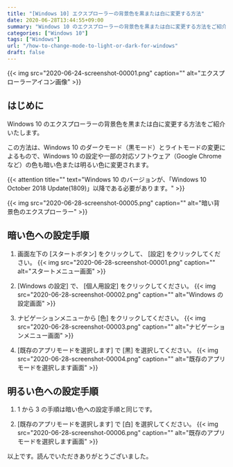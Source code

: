 ```yaml
---
title: "[Windows 10] エクスプローラーの背景色を黒または白に変更する方法"
date: 2020-06-28T13:44:55+09:00
summary: "Windows 10 のエクスプローラーの背景色を黒または白に変更する方法をご紹介いたします。"
categories: ["Windows 10"]
tags: ["Windows"]
url: "/how-to-change-mode-to-light-or-dark-for-windows"
draft: false
---
```


{{< img src="2020-06-24-screenshot-00001.png" caption="" alt="エクスプローラーアイコン画像" >}}

## はじめに

Windows 10 のエクスプローラーの背景色を黒または白に変更する方法をご紹介いたします。

この方法は、Windows 10 のダークモード（黒モード）とライトモードの変更によるもので、Windows 10 の設定や一部の対応ソフトウェア（Google Chrome など）の色も暗い色または明るい色に変更されます。

{{< attention title="" text="Windows 10 のバージョンが、「Windows 10 October 2018 Update(1809)」以降である必要があります。" >}}

{{< img src="2020-06-28-screenshot-00005.png" caption="" alt="暗い背景色のエクスプローラー" >}}

## 暗い色への設定手順

1. 画面左下の [スタートボタン] をクリックして、 [設定] をクリックしてください。
{{< img src="2020-06-28-screenshot-00001.png" caption="" alt="スタートメニュー画面" >}}

2. [Windows の設定] で、 [個人用設定] をクリックしてください。
{{< img src="2020-06-28-screenshot-00002.png" caption="" alt="Windows の設定画面" >}}

3. ナビゲーションメニューから [色] をクリックしてください。
{{< img src="2020-06-28-screenshot-00003.png" caption="" alt="ナビゲーションメニュー画面" >}}

4. [既存のアプリモードを選択します] で [黒] を選択してください。
{{< img src="2020-06-28-screenshot-00004.png" caption="" alt="既存のアプリモードを選択します画面" >}}

## 明るい色への設定手順

1. 1 から 3 の手順は暗い色への設定手順と同じです。

2. [既存のアプリモードを選択します] で [白] を選択してください。
{{< img src="2020-06-28-screenshot-00006.png" caption="" alt="既存のアプリモードを選択します画面" >}}

以上です。読んでいただきありがとうございました。
